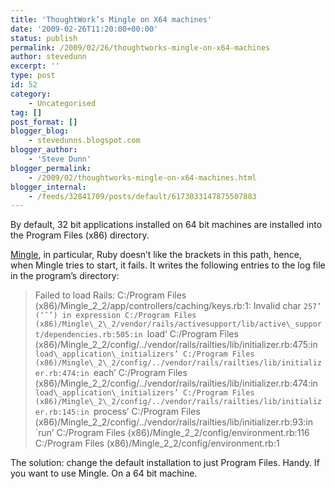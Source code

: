 ```yaml
---
title: 'ThoughtWork’s Mingle on X64 machines'
date: '2009-02-26T11:20:00+00:00'
status: publish
permalink: /2009/02/26/thoughtworks-mingle-on-x64-machines
author: stevedunn
excerpt: ''
type: post
id: 52
category:
    - Uncategorised
tag: []
post_format: []
blogger_blog:
    - stevedunns.blogspot.com
blogger_author:
    - 'Steve Dunn'
blogger_permalink:
    - /2009/02/thoughtworks-mingle-on-x64-machines.html
blogger_internal:
    - /feeds/32841709/posts/default/6173033147875507883
---
```

By default, 32 bit applications installed on 64 bit machines are installed into the Program Files (x86) directory.

[Mingle](http://studios.thoughtworks.com/mingle-agile-project-management), in particular, Ruby doesn’t like the brackets in this path, hence, when Mingle tries to start, it fails. It writes the following entries to the log file in the program’s directory:

> Failed to load Rails: C:/Program Files (x86)/Mingle\_2\_2/app/controllers/caching/keys.rb:1: Invalid char `257’ (‘¯’) in expression C:/Program Files (x86)/Mingle\_2\_2/vendor/rails/activesupport/lib/active\_support/dependencies.rb:505:in `load’ C:/Program Files (x86)/Mingle\_2\_2/config/../vendor/rails/railties/lib/initializer.rb:475:in `load\_application\_initializers’ C:/Program Files (x86)/Mingle\_2\_2/config/../vendor/rails/railties/lib/initializer.rb:474:in `each’ C:/Program Files (x86)/Mingle\_2\_2/config/../vendor/rails/railties/lib/initializer.rb:474:in `load\_application\_initializers’ C:/Program Files (x86)/Mingle\_2\_2/config/../vendor/rails/railties/lib/initializer.rb:145:in `process’ C:/Program Files (x86)/Mingle\_2\_2/config/../vendor/rails/railties/lib/initializer.rb:93:in `run’ C:/Program Files (x86)/Mingle\_2\_2/config/environment.rb:116 C:/Program Files (x86)/Mingle\_2\_2/config/environment.rb:1

The solution: change the default installation to just Program Files. Handy. If you want to use Mingle. On a 64 bit machine.